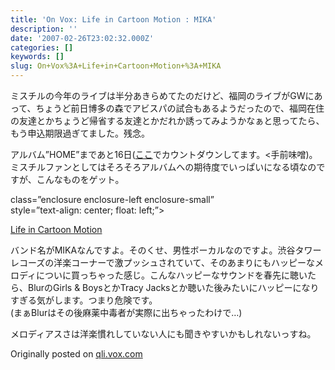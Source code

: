 ```yaml
---
title: 'On Vox: Life in Cartoon Motion : MIKA'
description: ''
date: '2007-02-26T23:02:32.000Z'
categories: []
keywords: []
slug: On+Vox%3A+Life+in+Cartoon+Motion+%3A+MIKA
---
```

ミスチルの今年のライブは半分あきらめてたのだけど、福岡のライブがGWにあって、ちょうど前日博多の森でアビスパの試合もあるようだったので、福岡在住の友達とかちょうど帰省する友達とかだれか誘ってみようかなぁと思ってたら、もう申込期限過ぎてました。残念。

アルバム”HOME”まであと16日([ここ](http://mrchildren-fan.net/)でカウントダウンしてます。<手前味噌)。ミスチルファンとしてはそろそろアルバムへの期待度でいっぱいになる頃なのですが、こんなものをゲット。

class=”enclosure enclosure-left enclosure-small”  
style=”text-align: center; float: left;”>

[Life in Cartoon Motion](http://qli.vox.com/library/audio/6a00c225200a1d549d00cd971637724cd5.html "Life in Cartoon Motion")

バンド名がMIKAなんですよ。そのくせ、男性ボーカルなのですよ。渋谷タワーレコーズの洋楽コーナーで激プッシュされていて、そのあまりにもハッピーなメロディについに買っちゃった感じ。こんなハッピーなサウンドを春先に聴いたら、BlurのGirls & BoysとかTracy Jacksとか聴いた後みたいにハッピーになりすぎる気がします。つまり危険です。  
(まぁBlurはその後麻薬中毒者が実際に出ちゃったわけで…)  
  
メロディアスさは洋楽慣れしていない人にも聞きやすいかもしれないっすね。

Originally posted on [qli.vox.com](http://qli.vox.com/library/post/life-in-cartoon-motion-mika.html)